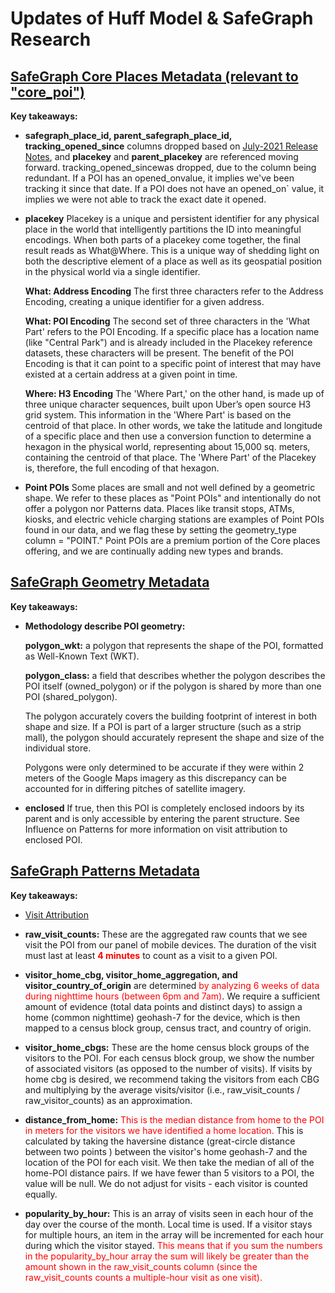 # Updates of Huff Model & SafeGraph Research


## [SafeGraph Core Places Metadata (relevant to "core_poi")](https://docs.safegraph.com/docs/core-places)

**Key takeaways:**

* **safegraph_place_id, parent_safegraph_place_id, tracking_opened_since** columns dropped based on [July-2021 Release Notes](https://docs.safegraph.com/changelog/july-2021-release-notes), and **placekey** and **parent_placekey** are referenced moving forward. tracking_opened_sincewas dropped, due to the column being redundant. If a POI has an opened_onvalue, it implies we've been tracking it since that date. If a POI does not have an opened_on` value, it implies we were not able to track the exact date it opened.

* **placekey**
Placekey is a unique and persistent identifier for any physical place in the world that intelligently partitions the ID into meaningful encodings. When both parts of a placekey come together, the final result reads as What@Where. This is a unique way of shedding light on both the descriptive element of a place as well as its geospatial position in the physical world via a single identifier.

  **What: Address Encoding**
The first three characters refer to the Address Encoding, creating a unique identifier for a given address. 

  **What: POI Encoding**
The second set of three characters in the 'What Part' refers to the POI Encoding. If a specific place has a location name (like "Central Park") and is already included in the Placekey reference datasets, these characters will be present. The benefit of the POI Encoding is that it can point to a specific point of interest that may have existed at a certain address at a given point in time.

  **Where: H3 Encoding**
The 'Where Part,' on the other hand, is made up of three unique character sequences, built upon Uber’s open source H3 grid system. This information in the 'Where Part' is based on the centroid of that place. In other words, we take the latitude and longitude of a specific place and then use a conversion function to determine a hexagon in the physical world, representing about 15,000 sq. meters, containing the centroid of that place. The 'Where Part' of the Placekey is, therefore, the full encoding of that hexagon.

* **Point POIs**
Some places are small and not well defined by a geometric shape. We refer to these places as "Point POIs" and intentionally do not offer a polygon nor Patterns data. Places like transit stops, ATMs, kiosks, and electric vehicle charging stations are examples of Point POIs found in our data, and we flag these by setting the geometry_type column = "POINT." Point POIs are a premium portion of the Core places offering, and we are continually adding new types and brands.

## [SafeGraph Geometry Metadata](https://docs.safegraph.com/docs/geometry-data)
**Key takeaways:**
* **Methodology describe POI geometry:**

  **polygon_wkt:** a polygon that represents the shape of the POI, formatted as Well-Known Text (WKT).

  **polygon_class:** a field that describes whether the polygon describes the POI itself (owned_polygon) or if the polygon is shared by more than one POI (shared_polygon).

  The polygon accurately covers the building footprint of interest in both shape and size.
  If a POI is part of a larger structure (such as a strip mall), the polygon should accurately represent the shape and size of the individual store.

  Polygons were only determined to be accurate if they were within 2 meters of the Google Maps imagery as this discrepancy can be accounted for in differing pitches of satellite imagery.

* **enclosed** If true, then this POI is completely enclosed indoors by its parent and is only accessible by entering the parent structure. See Influence on Patterns for more information on visit attribution to enclosed POI.

## [SafeGraph Patterns Metadata](https://docs.safegraph.com/docs/monthly-patterns)
**Key takeaways:**

* [Visit Attribution](https://www.safegraph.com/guides/visit-attribution)

* **raw_visit_counts:**
These are the aggregated raw counts that we see visit the POI from our panel of mobile devices. The duration of the visit must last at least <span style='color:Red'> **4 minutes**</span>  to count as a visit to a given POI.

* **visitor_home_cbg, visitor_home_aggregation, and visitor_country_of_origin** are determined <span style='color:Red'>by analyzing 6 weeks of data during nighttime hours (between 6pm and 7am)</span>. We require a sufficient amount of evidence (total data points and distinct days) to assign a home (common nighttime) geohash-7 for the device, which is then mapped to a census block group, census tract, and country of origin.

* **visitor_home_cbgs:**
These are the home census block groups of the visitors to the POI.
For each census block group, we show the number of associated visitors (as opposed to the number of visits). If visits by home cbg is desired, we recommend taking the visitors from each CBG and multiplying by the average visits/visitor (i.e., raw_visit_counts / raw_visitor_counts) as an approximation.

* **distance_from_home:**
<span style='color:Red'>This is the median distance from home to the POI in meters for the visitors we have identified a home location.</span>
This is calculated by taking the haversine distance (great-circle distance between two points ) between the visitor's home geohash-7 and the location of the POI for each visit. We then take the median of all of the home-POI distance pairs.
If we have fewer than 5 visitors to a POI, the value will be null.
We do not adjust for visits - each visitor is counted equally.

* **popularity_by_hour:**
This is an array of visits seen in each hour of the day over the course of the month.
Local time is used.
If a visitor stays for multiple hours, an item in the array will be incremented for each hour during which the visitor stayed. <span style='color:Red'>This means that if you sum the numbers in the popularity_by_hour array the sum will likely be greater than the amount shown in the raw_visit_counts column (since the raw_visit_counts counts a multiple-hour visit as one visit).</span>
